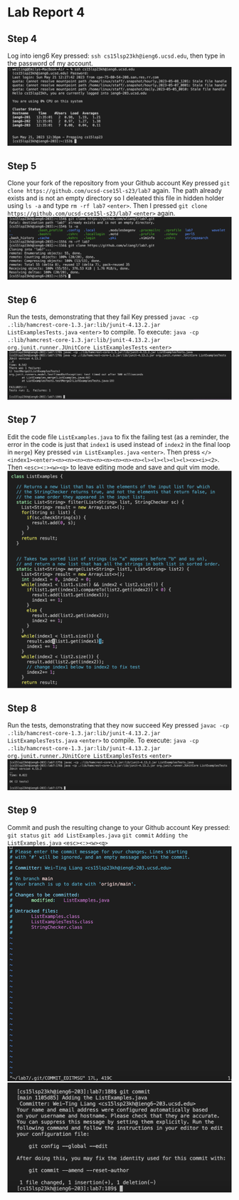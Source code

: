 # Lab Report 4 

## Step 4
Log into ieng6
Key pressed: `ssh cs15lsp23kh@ieng6.ucsd.edu`, then type in the password of my account. 
![Image](Step4.png)

## Step 5
Clone your fork of the repository from your Github account
Key pressed `git clone https://github.com/ucsd-cse15l-s23/lab7` <enter> again. 
The path already exists and is not an empty directory so I deleated this file in hidden holder using `ls -a` <enter> and type `rm -rf lab7` `<enter>`.
Then I pressed `git clone https://github.com/ucsd-cse15l-s23/lab7` `<enter>`  again. 
![Image](Step5.png)

## Step 6
Run the tests, demonstrating that they fail
Key pressed `javac -cp .:lib/hamcrest-core-1.3.jar:lib/junit-4.13.2.jar ListExamplesTests.java` `<enter>` to compile.
To execute: `java -cp .:lib/hamcrest-core-1.3.jar:lib/junit-4.13.2.jar org.junit.runner.JUnitCore ListExamplesTests` `<enter>`
![Image](Step6.png)

## Step 7
Edit the code file `ListExamples.java` to fix the failing test (as a reminder, the error in the code is just that `index1` is used instead of `index2` in the final loop in `merge`)
Key pressed `vim ListExamples.java` `<enter>`. Then press `</><index1><enter><n><n><n><n><n><n><n><n><n><l><l><l><l><l><x><i><2>`.
Then `<esc><:><w><q>` to leave editing mode and save and quit vim mode. 
![Image](Step7.png)
## Step 8
Run the tests, demonstrating that they now succeed
Key pressed `javac -cp .:lib/hamcrest-core-1.3.jar:lib/junit-4.13.2.jar ListExamplesTests.java` `<enter>` to compile.
To execute: `java -cp .:lib/hamcrest-core-1.3.jar:lib/junit-4.13.2.jar org.junit.runner.JUnitCore ListExamplesTests` `<enter>`
![Image](Step8.png)
  
## Step 9
Commit and push the resulting change to your Github account
Key pressed: `git status` `git add ListExamples.java` `git commit` `Adding the ListExamples.java` `<esc><:><w><q>`
![Image](Step9.png)
![Image](Step9-1.png)
